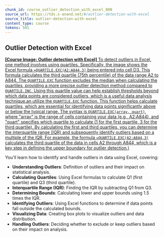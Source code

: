 ```yaml
---
chunk_id: course_outlier_detection_with_excel_000
source_url: https://tds.s-anand.net/#/outlier-detection-with-excel
source_title: outlier-detection-with-excel
content_type: course
tokens: 501
---
```


## Outlier Detection with Excel

[**[Course Image: Outlier detection with Excel]** To detect outliers in Excel, one method involves using quartiles. Specifically, the image shows the Excel formula `=QUARTILE.EXC(A2:A844,3)` being entered into cell D3. This formula calculates the third quartile (75th percentile) of the data range A2 to A844. The `QUARTILE.EXC` function excludes the median when calculating the quartiles, providing a more precise outlier detection method compared to `QUARTILE.INC`. Using this quartile value can help establish thresholds beyond which data points are considered outliers, which is a useful data analysis technique.an utilize the `QUARTILE.EXC` function. This function helps calculate quartiles, which are essential for identifying data points significantly above or below the typical range. The syntax is `QUARTILE.EXC(array, quart)`, where "array" is the range of cells containing your data (e.g., A2:A844), and "quart" specifies which quartile to calculate (1 for the first quartile, 3 for the third quartile). By calculating the first and third quartiles, you can determine the interquartile range (IQR) and subsequently identify outliers based on a multiple of the IQR. For example, the formula `=QUARTILE.EXC(A2:A844,3)` calculates the third quartile of the data in cells A2 through A844, which is a key step in defining the upper boundary for outlier detection.)](https://youtu.be/sUTJb0F9eBw)

You'll learn how to identify and handle outliers in data using Excel, covering:

- **Understanding Outliers**: Definition of outliers and their impact on statistical analysis.
- **Calculating Quartiles**: Using Excel formulas to calculate Q1 (first quartile) and Q3 (third quartile).
- **Interquartile Range (IQR)**: Finding the IQR by subtracting Q1 from Q3.
- **Determining Bounds**: Calculating lower and upper bounds using 1.5 times the IQR.
- **Identifying Outliers**: Using Excel functions to determine if data points fall outside the calculated bounds.
- **Visualizing Data**: Creating box plots to visualize outliers and data distribution.
- **Handling Outliers**: Deciding whether to exclude or keep outliers based on their impact on analysis.
